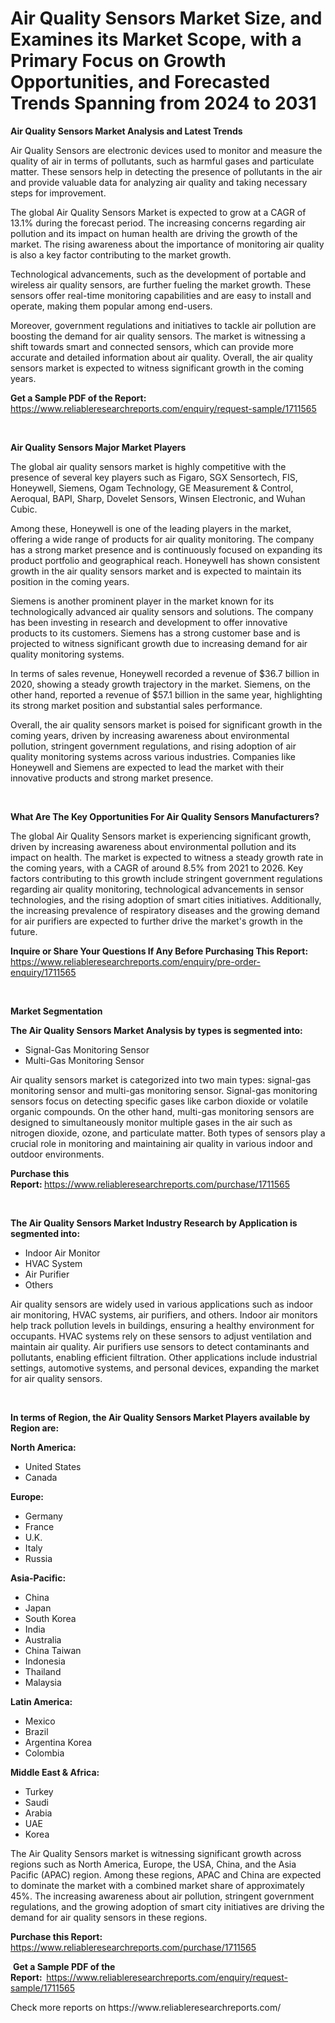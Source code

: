 <p><h1>Air Quality Sensors Market Size, and Examines its Market Scope, with a Primary Focus on Growth Opportunities, and Forecasted Trends Spanning from 2024 to 2031</h1></p><p><strong>Air Quality Sensors Market Analysis and Latest Trends</strong></p>
<p><p>Air Quality Sensors are electronic devices used to monitor and measure the quality of air in terms of pollutants, such as harmful gases and particulate matter. These sensors help in detecting the presence of pollutants in the air and provide valuable data for analyzing air quality and taking necessary steps for improvement.</p><p>The global Air Quality Sensors Market is expected to grow at a CAGR of 13.1% during the forecast period. The increasing concerns regarding air pollution and its impact on human health are driving the growth of the market. The rising awareness about the importance of monitoring air quality is also a key factor contributing to the market growth.</p><p>Technological advancements, such as the development of portable and wireless air quality sensors, are further fueling the market growth. These sensors offer real-time monitoring capabilities and are easy to install and operate, making them popular among end-users.</p><p>Moreover, government regulations and initiatives to tackle air pollution are boosting the demand for air quality sensors. The market is witnessing a shift towards smart and connected sensors, which can provide more accurate and detailed information about air quality. Overall, the air quality sensors market is expected to witness significant growth in the coming years.</p></p>
<p><strong>Get a Sample PDF of the Report:&nbsp;</strong> <a href="https://www.reliableresearchreports.com/enquiry/request-sample/1711565">https://www.reliableresearchreports.com/enquiry/request-sample/1711565</a></p>
<p>&nbsp;</p>
<p><strong>Air Quality Sensors Major Market Players</strong></p>
<p><p>The global air quality sensors market is highly competitive with the presence of several key players such as Figaro, SGX Sensortech, FIS, Honeywell, Siemens, Ogam Technology, GE Measurement & Control, Aeroqual, BAPI, Sharp, Dovelet Sensors, Winsen Electronic, and Wuhan Cubic.</p><p>Among these, Honeywell is one of the leading players in the market, offering a wide range of products for air quality monitoring. The company has a strong market presence and is continuously focused on expanding its product portfolio and geographical reach. Honeywell has shown consistent growth in the air quality sensors market and is expected to maintain its position in the coming years.</p><p>Siemens is another prominent player in the market known for its technologically advanced air quality sensors and solutions. The company has been investing in research and development to offer innovative products to its customers. Siemens has a strong customer base and is projected to witness significant growth due to increasing demand for air quality monitoring systems.</p><p>In terms of sales revenue, Honeywell recorded a revenue of $36.7 billion in 2020, showing a steady growth trajectory in the market. Siemens, on the other hand, reported a revenue of $57.1 billion in the same year, highlighting its strong market position and substantial sales performance.</p><p>Overall, the air quality sensors market is poised for significant growth in the coming years, driven by increasing awareness about environmental pollution, stringent government regulations, and rising adoption of air quality monitoring systems across various industries. Companies like Honeywell and Siemens are expected to lead the market with their innovative products and strong market presence.</p></p>
<p>&nbsp;</p>
<p><strong>What Are The Key Opportunities For Air Quality Sensors Manufacturers?</strong></p>
<p><p>The global Air Quality Sensors market is experiencing significant growth, driven by increasing awareness about environmental pollution and its impact on health. The market is expected to witness a steady growth rate in the coming years, with a CAGR of around 8.5% from 2021 to 2026. Key factors contributing to this growth include stringent government regulations regarding air quality monitoring, technological advancements in sensor technologies, and the rising adoption of smart cities initiatives. Additionally, the increasing prevalence of respiratory diseases and the growing demand for air purifiers are expected to further drive the market's growth in the future.</p></p>
<p><strong>Inquire or Share Your Questions If Any Before Purchasing This Report:</strong> <a href="https://www.reliableresearchreports.com/enquiry/pre-order-enquiry/1711565">https://www.reliableresearchreports.com/enquiry/pre-order-enquiry/1711565</a></p>
<p>&nbsp;</p>
<p><strong>Market Segmentation</strong></p>
<p><strong>The Air Quality Sensors Market Analysis by types is segmented into:</strong></p>
<p><ul><li>Signal-Gas Monitoring Sensor</li><li>Multi-Gas Monitoring Sensor</li></ul></p>
<p><p>Air quality sensors market is categorized into two main types: signal-gas monitoring sensor and multi-gas monitoring sensor. Signal-gas monitoring sensors focus on detecting specific gases like carbon dioxide or volatile organic compounds. On the other hand, multi-gas monitoring sensors are designed to simultaneously monitor multiple gases in the air such as nitrogen dioxide, ozone, and particulate matter. Both types of sensors play a crucial role in monitoring and maintaining air quality in various indoor and outdoor environments.</p></p>
<p><strong>Purchase this Report:&nbsp;</strong><a href="https://www.reliableresearchreports.com/purchase/1711565">https://www.reliableresearchreports.com/purchase/1711565</a></p>
<p>&nbsp;</p>
<p><strong>The Air Quality Sensors Market Industry Research by Application is segmented into:</strong></p>
<p><ul><li>Indoor Air Monitor</li><li>HVAC System</li><li>Air Purifier</li><li>Others</li></ul></p>
<p><p>Air quality sensors are widely used in various applications such as indoor air monitoring, HVAC systems, air purifiers, and others. Indoor air monitors help track pollution levels in buildings, ensuring a healthy environment for occupants. HVAC systems rely on these sensors to adjust ventilation and maintain air quality. Air purifiers use sensors to detect contaminants and pollutants, enabling efficient filtration. Other applications include industrial settings, automotive systems, and personal devices, expanding the market for air quality sensors.</p></p>
<p>&nbsp;</p>
<p><strong>In terms of Region, the Air Quality Sensors Market Players available by Region are:</strong></p>
<p>
    <p> <strong> North America: </strong>
        <ul>
            <li>United States</li>
            <li>Canada</li>
        </ul>
        </p> 
    <p> <strong> Europe: </strong>
        <ul>
            <li>Germany</li>
            <li>France</li>
            <li>U.K.</li>
            <li>Italy</li>
            <li>Russia</li>
        </ul>
        </p> 
    <p> <strong> Asia-Pacific: </strong>
        <ul>
            <li>China</li>
            <li>Japan</li>
            <li>South Korea</li>
            <li>India</li>
            <li>Australia</li>
            <li>China Taiwan</li>
            <li>Indonesia</li>
            <li>Thailand</li>
            <li>Malaysia</li>
        </ul>
        </p> 
    <p> <strong> Latin America: </strong>
        <ul>
            <li>Mexico</li>
            <li>Brazil</li>
            <li>Argentina Korea</li>
            <li>Colombia</li>
        </ul>
        </p> 
    <p> <strong> Middle East & Africa: </strong>
        <ul>
            <li>Turkey</li>
            <li>Saudi</li>
            <li>Arabia</li>
            <li>UAE</li>
            <li>Korea</li>
        </ul>
    </p>
    </p>
<p><p>The Air Quality Sensors market is witnessing significant growth across regions such as North America, Europe, the USA, China, and the Asia Pacific (APAC) region. Among these regions, APAC and China are expected to dominate the market with a combined market share of approximately 45%. The increasing awareness about air pollution, stringent government regulations, and the growing adoption of smart city initiatives are driving the demand for air quality sensors in these regions.</p></p>
<p><strong>Purchase this Report: </strong><a href="https://www.reliableresearchreports.com/purchase/1711565">https://www.reliableresearchreports.com/purchase/1711565</a></p>
<p>&nbsp;<strong>Get a Sample PDF of the Report:&nbsp;&nbsp;</strong><a href="https://www.reliableresearchreports.com/enquiry/request-sample/1711565">https://www.reliableresearchreports.com/enquiry/request-sample/1711565</a></p>
<p><strong></strong></p>
<p>Check more reports on https://www.reliableresearchreports.com/</p>